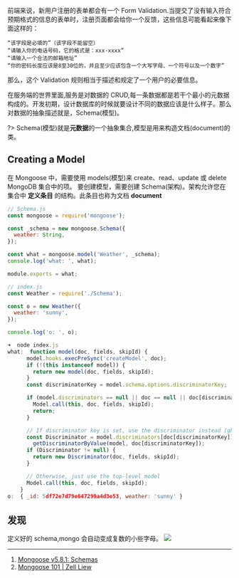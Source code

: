 前端来说，新用户注册的表单都会有一个 Form Validation.当提交了没有输入符合预期格式的信息的表单时，注册页面都会给你一个反馈，这些信息可能看起来像下面这样的：

```
“该字段是必填的”（该字段不能留空）
“请输入你的电话号码，它的格式是：xxx-xxxx”
“请输入一个合法的邮箱地址”
“你的密码长度应该是8至30位的，并且至少应该包含一个大写字母、一个符号以及一个数字”
```

那么，这个 Validation 规则相当于描述和规定了一个用户的必要信息。

在服务端的世界里面,服务是对数据的 CRUD,每一条数据都是若干个最小的元数据构成的。开发初期，设计数据库的时候就要设计不同的数据应该是什么样子。那么对数据的抽象描述就是，Schema(模型)。

?> Schema(模型)就是**元数据**的一个抽象集合,模型是用来构造文档(document)的类。

## Creating a Model

在 Mongoose 中，需要使用 models(模型)来 create、read、update 或 delete MongoDB 集合中的项。
要创建模型，需要创建 Schema(架构)。架构允许您在集合中 **定义条目** 的结构。此条目也称为文档 **document**

```javascript
// Schema.js
const mongoose = require('mongoose');

const _schema = new mongoose.Schema({
  weather: String,
});

const what = mongoose.model('Weather', _schema);
console.log('what: ', what);

module.exports = what;
```

```javascript
// index.js
const Weather = require('./Schema');

const o = new Weather({
  weather: 'sunny',
});

console.log('o: ', o);
```

```javascript
➜  node index.js
what:  function model(doc, fields, skipId) {
      model.hooks.execPreSync('createModel', doc);
      if (!(this instanceof model)) {
        return new model(doc, fields, skipId);
      }
      const discriminatorKey = model.schema.options.discriminatorKey;

      if (model.discriminators == null || doc == null || doc[discriminatorKey] == null) {
        Model.call(this, doc, fields, skipId);
        return;
      }

      // If discriminator key is set, use the discriminator instead (gh-7586)
      const Discriminator = model.discriminators[doc[discriminatorKey]] ||
        getDiscriminatorByValue(model, doc[discriminatorKey]);
      if (Discriminator != null) {
        return new Discriminator(doc, fields, skipId);
      }

      // Otherwise, just use the top-level model
      Model.call(this, doc, fields, skipId);
    }
o:  { _id: 5df72e7d79e647299a4d3e53, weather: 'sunny' }
```

## 发现

定义好的 schema,mongo 会自动变成复数的小些字母。
<img src='https://loremxuetengfei.oss-cn-beijing.aliyuncs.com/Snipaste_2019-10-26_21-07-28-1572095316.png'/>

---

1. [Mongoose v5.8.1: Schemas](https://mongoosejs.com/docs/guide.html)
2. [Mongoose 101 | Zell Liew](https://zellwk.com/blog/mongoose/)
